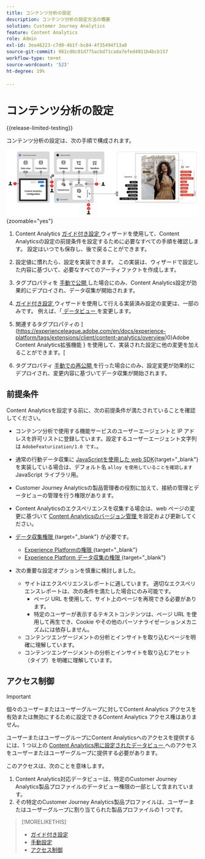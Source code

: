 ```yaml
---
title: コンテンツ分析の設定
description: コンテンツ分析の設定方法の概要
solution: Customer Journey Analytics
feature: Content Analytics
role: Admin
exl-id: 3ea46223-c7d0-4b1f-bc84-4f35494f13a0
source-git-commit: 981cd0c01d775acbd71cada7efed4911b4bcb157
workflow-type: tm+mt
source-wordcount: '523'
ht-degree: 19%

---
```


# コンテンツ分析の設定

{{release-limited-testing}}


コンテンツ分析の設定は、次の手順で構成されます。

![ コンテンツ分析の設定 ](../assets/aca-configuration.svg){zoomable="yes"}

1. Content Analytics [ ガイド付き設定 ](guided.md) ウィザードを使用して、Content Analyticsの設定の前提条件を設定するために必要なすべての手順を確認します。 設定はいつでも保存し、後で戻ることができます。
1. 設定値に慣れたら、設定を実装できます。 この実装は、ウィザードで設定した内容に基づいて、必要なすべてのアーティファクトを作成します。
1. タグプロパティを [ 手動で公開 ](manual.md) した場合にのみ、Content Analytics設定が効果的にデプロイされ、データ収集が開始されます。

1. [ ガイド付き設定 ](guided.md) ウィザードを使用して行える実装済み設定の変更は、一部のみです。 例えば、「[ データビュー ](/help/data-views/data-views.md) を変更します。
1. 関連するタグプロパティの ](https://experienceleague.adobe.com/en/docs/experience-platform/tags/extensions/client/content-analytics/overview)0}Adobe Content Analytics拡張機能 } を使用して、実装された設定に他の変更を加えることができます。[
1. タグプロパティ [ 手動での再公開 ](manual.md) を行った場合にのみ、設定変更が効果的にデプロイされ、変更内容に基づいてデータ収集が開始されます。


## 前提条件

Content Analyticsを設定する前に、次の前提条件が満たされていることを確認してください。

* コンテンツ分析で使用する機能サービスのユーザーエージェントと IP アドレスを許可リストに登録しています。設定するユーザーエージェント文字列は <code>AdobeFeaturization/1.0 です。</code>。
* 通常の行動データ収集に [JavaScriptを使用した web SDK](https://experienceleague.adobe.com/ja/docs/experience-platform/web-sdk/install/library){target="_blank"} を実装している場合は、デフォルト名 <code>alloy を使用していることを確認します</code> JavaScript ライブラリ用。
* Customer Journey Analyticsの製品管理者の役割に加えて、接続の管理とデータビューの管理を行う権限があります。
* Content Analyticsのエクスペリエンスを収集する場合は、web ページの変更に基づいて [Content Analyticsのバージョン管理 ](manual.md#versioning) を設定および更新してください。
* [ データ収集権限 ](https://experienceleague.adobe.com/en/docs/experience-platform/collection/permissions){target="_blank"} が必要です。
   * [Experience Platformの権限 ](https://experienceleague.adobe.com/en/docs/experience-platform/collection/permissions#adobe-experience-platform-permissions){target="_blank"}
   * [Experience Platform データ収集の権限 ](https://experienceleague.adobe.com/en/docs/experience-platform/collection/permissions#adobe-experience-platform-data-collection-permissions){target="_blank"}
* 次の重要な設定オプションを慎重に検討しました。

   * サイトはエクスペリエンスレポートに適しています。 適切なエクスペリエンスレポートは、次の条件を満たした場合にのみ可能です。
      * ページ URL を使用して、サイト上のページを再現できる必要があります。
      * 特定のユーザーが表示するテキストコンテンツは、ページ URL を使用して再生でき、Cookie やその他のパーソナライゼーションメカニズムには依存しません。
   * コンテンツエンゲージメントの分析とインサイトを取り込むページを明確に理解しています。
   * コンテンツエンゲージメントの分析とインサイトを取り込むアセット（タイプ）を明確に理解しています。


## アクセス制御

>[!IMPORTANT]
>
>個々のユーザーまたはユーザーグループに対してContent Analytics アクセスを有効または無効にするために設定できるContent Analytics アクセス権はありません。
>

ユーザーまたはユーザーグループにContent Analyticsへのアクセスを提供するには、1 つ以上の [Content Analytics用に設定されたデータビュー ](guided.md#data-view) へのアクセスをユーザーまたはユーザーグループに提供する必要があります。

このアクセスは、次のことを意味します。

1. Content Analytics対応データビューは、特定のCustomer Journey Analytics製品プロファイルのデータビュー権限の一部として含まれています。
1. その特定のCustomer Journey Analytics製品プロファイルは、ユーザーまたはユーザーグループに割り当てられた製品プロファイルの 1 つです。

>[!MORELIKETHIS]
>
>* [ガイド付き設定](guided.md)
>* [手動設定](manual.md)
>* [アクセス制御](/help/technotes/access-control.md)
>
